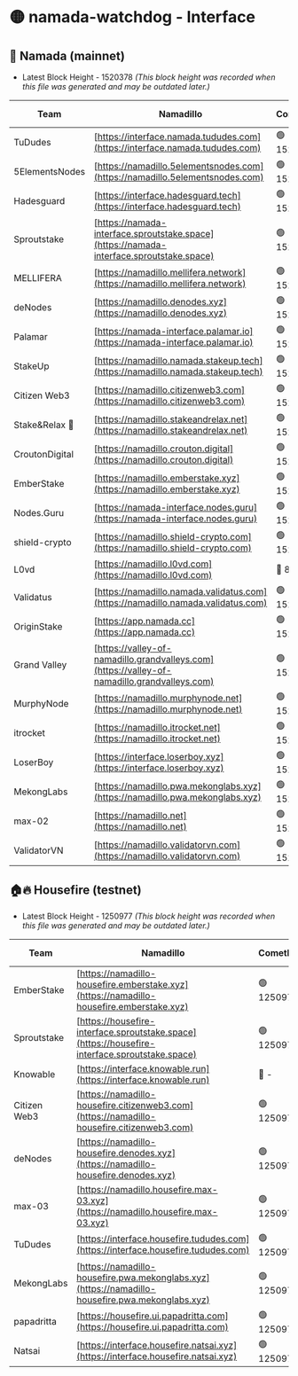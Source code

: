 # 🟡 namada-watchdog - Interface

## 🚀 Namada (mainnet)
- Latest Block Height - 1520378 *(This block height was recorded when this file was generated and may be outdated later.)*

| Team | Namadillo | CometBFT | Indexer | MASP Indexer |
|-|-|-|-|-|
| TuDudes | [https://interface.namada.tududes.com](https://interface.namada.tududes.com) | 🟢 1520351 | 🟢 1520351 | 🟢 1520351 |
| 5ElementsNodes | [https://namadillo.5elementsnodes.com](https://namadillo.5elementsnodes.com) | 🟢 1520356 | 🟢 1520356 | 🟢 1520356 |
| Hadesguard | [https://interface.hadesguard.tech](https://interface.hadesguard.tech) | 🟢 1520357 | 🟢 1520357 | 🔴 - |
| Sproutstake | [https://namada-interface.sproutstake.space](https://namada-interface.sproutstake.space) | 🟢 1520359 | 🟢 1520359 | 🟢 1520359 |
| MELLIFERA | [https://namadillo.mellifera.network](https://namadillo.mellifera.network) | 🟢 1520360 | 🟢 1520359 | 🟢 1520359 |
| deNodes | [https://namadillo.denodes.xyz](https://namadillo.denodes.xyz) | 🟢 1520360 | 🟢 1520360 | 🟢 1520360 |
| Palamar | [https://namada-interface.palamar.io](https://namada-interface.palamar.io) | 🟢 1520361 | 🔴 - | 🔴 - |
| StakeUp | [https://namadillo.namada.stakeup.tech](https://namadillo.namada.stakeup.tech) | 🟢 1520365 | 🟢 1520365 | 🟢 1520365 |
| Citizen Web3 | [https://namadillo.citizenweb3.com](https://namadillo.citizenweb3.com) | 🟢 1520366 | 🔴 1509140 | 🔴 - |
| Stake&Relax 🦥 | [https://namadillo.stakeandrelax.net](https://namadillo.stakeandrelax.net) | 🟢 1520368 | 🟢 1520368 | 🟢 1520368 |
| CroutonDigital | [https://namadillo.crouton.digital](https://namadillo.crouton.digital) | 🟢 1520369 | 🔴 1338918 | 🟢 1520369 |
| EmberStake | [https://namadillo.emberstake.xyz](https://namadillo.emberstake.xyz) | 🟢 1520369 | 🟢 1520369 | 🟢 1520369 |
| Nodes.Guru | [https://namada-interface.nodes.guru](https://namada-interface.nodes.guru) | 🟢 1520370 | 🟢 1520370 | 🟢 1520370 |
| shield-crypto | [https://namadillo.shield-crypto.com](https://namadillo.shield-crypto.com) | 🟢 1520371 | 🔴 1510685 | 🟢 1520371 |
| L0vd | [https://namadillo.l0vd.com](https://namadillo.l0vd.com) | 🔴 894059 | 🔴 1299219 | 🔴 894059 |
| Validatus | [https://namadillo.namada.validatus.com](https://namadillo.namada.validatus.com) | 🟢 1520372 | 🔴 1338199 | 🟢 1520372 |
| OriginStake | [https://app.namada.cc](https://app.namada.cc) | 🟢 1520373 | 🟢 1520373 | 🟢 1520373 |
| Grand Valley | [https://valley-of-namadillo.grandvalleys.com](https://valley-of-namadillo.grandvalleys.com) | 🟢 1520373 | 🟢 1520373 | 🟢 1520373 |
| MurphyNode | [https://namadillo.murphynode.net](https://namadillo.murphynode.net) | 🟢 1520374 | 🟢 1520373 | 🔴 - |
| itrocket | [https://namadillo.itrocket.net](https://namadillo.itrocket.net) | 🟢 1520374 | 🔴 1339267 | 🔴 - |
| LoserBoy | [https://interface.loserboy.xyz](https://interface.loserboy.xyz) | 🟢 1520376 | 🟢 1520376 | 🔴 - |
| MekongLabs | [https://namadillo.pwa.mekonglabs.xyz](https://namadillo.pwa.mekonglabs.xyz) | 🟢 1520377 | 🟢 1520377 | 🟢 1520377 |
| max-02 | [https://namadillo.net](https://namadillo.net) | 🟢 1520377 | 🟢 1520377 | 🟢 1520377 |
| ValidatorVN | [https://namadillo.validatorvn.com](https://namadillo.validatorvn.com) | 🟢 1520378 | 🟢 1520378 | 🟢 1520378 |

## 🏠🔥 Housefire (testnet)
- Latest Block Height - 1250977 *(This block height was recorded when this file was generated and may be outdated later.)*

| Team | Namadillo | CometBFT | Indexer | MASP Indexer |
|-|-|-|-|-|
| EmberStake | [https://namadillo-housefire.emberstake.xyz](https://namadillo-housefire.emberstake.xyz) | 🟢 1250972 | 🟢 1250972 | 🔴 1083022 |
| Sproutstake | [https://housefire-interface.sproutstake.space](https://housefire-interface.sproutstake.space) | 🟢 1250972 | 🟢 1250972 | 🟢 1250972 |
| Knowable | [https://interface.knowable.run](https://interface.knowable.run) | 🔴 - | 🔴 - | 🔴 - |
| Citizen Web3 | [https://namadillo-housefire.citizenweb3.com](https://namadillo-housefire.citizenweb3.com) | 🟢 1250973 | 🔴 1162824 | 🔴 - |
| deNodes | [https://namadillo-housefire.denodes.xyz](https://namadillo-housefire.denodes.xyz) | 🟢 1250975 | 🟢 1250975 | 🟢 1250975 |
| max-03 | [https://namadillo.housefire.max-03.xyz](https://namadillo.housefire.max-03.xyz) | 🟢 1250975 | 🟢 1250975 | 🟢 1250975 |
| TuDudes | [https://interface.housefire.tududes.com](https://interface.housefire.tududes.com) | 🟢 1250976 | 🟢 1250976 | 🟢 1250976 |
| MekongLabs | [https://namadillo-housefire.pwa.mekonglabs.xyz](https://namadillo-housefire.pwa.mekonglabs.xyz) | 🟢 1250976 | 🟢 1250976 | 🔴 1083022 |
| papadritta | [https://housefire.ui.papadritta.com](https://housefire.ui.papadritta.com) | 🟢 1250977 | 🟢 1250977 | 🟢 1250976 |
| Natsai | [https://interface.housefire.natsai.xyz](https://interface.housefire.natsai.xyz) | 🟢 1250977 | 🟢 1250977 | 🟢 1250977 |

